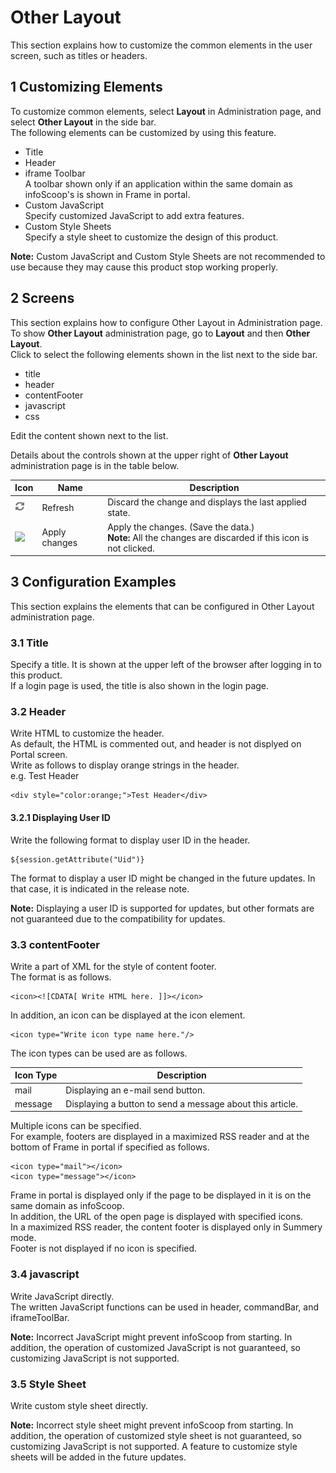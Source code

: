 # Other Layout

This section explains how to customize the common elements in the user screen, such as titles or headers.

## 1 Customizing Elements

To customize common elements, select **Layout** in Administration page, and select **Other Layout** in the side bar.  
The following elements can be customized by using this feature.

  * Title
  * Header
  * iframe Toolbar  
A toolbar shown only if an application within the same domain as infoScoop's is shown in Frame in portal.
  * Custom JavaScript  
Specify customized JavaScript to add extra features.
  * Custom Style Sheets  
Specify a style sheet to customize the design of this product.

**Note:** Custom JavaScript and Custom Style Sheets are not recommended to use
because they may cause this product stop working properly.

## 2 Screens

This section explains how to configure Other Layout in Administration page.  
To show **Other Layout** administration page, go to **Layout** and then **Other Layout**.  
Click to select the following elements shown in the list next to the side bar.

  * title
  * header
  * contentFooter
  * javascript
  * css

Edit the content shown next to the list.

Details about the controls shown at the upper right of **Other Layout**
administration page is in the table below.

<table>
    <thead>
        <tr>
            <th>Icon</th><th>Name</th><th>Description</th>
        </tr>
    </thead>
    <tbody>
        <tr>
            <td><img src="../../images/refresh.gif"/></td>
            <td>Refresh</td>
            <td>Discard the change and displays the last applied state.</td>
        </tr>
        <tr>
            <td><img src="../../images/apply_changes.gif"/></td>
            <td>Apply changes</td>
            <td>Apply the changes. (Save the data.)<br><b>Note:</b> All the changes are discarded if this icon is not clicked.</td>
        </tr>
    </tbody>
</table>

## 3 Configuration Examples

This section explains the elements that can be configured in Other Layout administration page.

### 3.1 Title

Specify a title. It is shown at the upper left of the browser after logging in to this product.  
If a login page is used, the title is also shown in the login page.

### 3.2 Header

Write HTML to customize the header.  
As default, the HTML is commented out, and header is not displyed on Portal screen.  
Write as follows to display orange strings in the header.  
e.g. Test Header

    <div style="color:orange;">Test Header</div>

#### 3.2.1 Displaying User ID

Write the following format to display user ID in the header.

    ${session.getAttribute("Uid")}

The format to display a user ID might be changed in the future updates. In that case, it is indicated in the release note.

**Note:** Displaying a user ID is supported for updates, but other formats are not guaranteed due to the compatibility for updates.

### 3.3 contentFooter

Write a part of XML for the style of content footer.  
The format is as follows.

    <icon><![CDATA[ Write HTML here. ]]></icon>

In addition, an icon can be displayed at the icon element.

    <icon type="Write icon type name here."/>

The icon types can be used are as follows.

<table>
    <thead>
        <tr>
            <th>Icon Type</th><th>Description</th>
        </tr>
    </thead>
    <tbody>
        <tr>
            <td>mail</td>
            <td>Displaying an e-mail send button.</td>
        </tr>
        <tr>
            <td>message</td>
            <td>Displaying a button to send a message about this article.</td>
        </tr>
    </tbody>
</table>

Multiple icons can be specified.  
For example, footers are displayed in a maximized RSS reader and at the bottom of Frame in portal if specified as follows.

    <icon type="mail"></icon>
    <icon type="message"></icon>

Frame in portal is displayed only if the page to be displayed in it is on the same domain as infoScoop.  
In addition, the URL of the open page is displayed with specified icons.  
In a maximized RSS reader, the content footer is displayed only in Summery mode.  
Footer is not displayed if no icon is specified.

### 3.4 javascript

Write JavaScript directly.  
The written JavaScript functions can be used in header, commandBar, and iframeToolBar.

**Note:** Incorrect JavaScript might prevent infoScoop from starting. In addition, the operation of customized JavaScript is not guaranteed, so customizing JavaScript is not supported.

### 3.5 Style Sheet

Write custom style sheet directly.

**Note:** Incorrect style sheet might prevent infoScoop from starting. In addition, the operation of customized style sheet is not guaranteed, so customizing JavaScript is not supported. A feature to customize style sheets will be added in the future updates.


